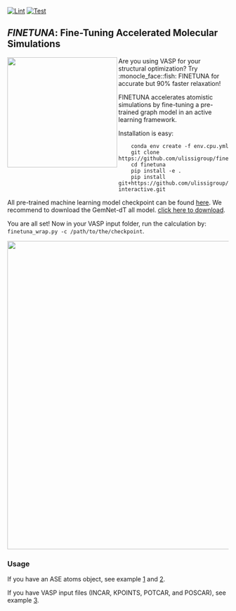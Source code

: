 <!-- [![ulissigroup](https://circleci.com/gh/ulissigroup/finetuna.svg?style=svg)](https://app.circleci.com/pipelines/github/ulissigroup/finetuna) -->
[![Lint](https://github.com/ulissigroup/finetuna/actions/workflows/black.yml/badge.svg)](https://github.com/ulissigroup/finetuna/actions/workflows/black.yml)
[![Test](https://github.com/ulissigroup/finetuna/actions/workflows/unittests.yml/badge.svg)](https://github.com/ulissigroup/finetuna/actions/workflows/unittests.yml)
## *FINETUNA*: Fine-Tuning Accelerated Molecular Simulations
<img align="left" src="https://github.com/ulissigroup/finetuna/blob/main/doc/finetuna_logo.png" width="250">
Are you using VASP for your structural optimization? Try :monocle_face::fish: FINETUNA for accurate but 90% faster relaxation!

FINETUNA accelerates atomistic simulations by fine-tuning a pre-trained graph model in an active learning framework.

Installation is easy:
```
    conda env create -f env.cpu.yml
    git clone https://github.com/ulissigroup/finetuna.git
    cd finetuna
    pip install -e .
    pip install git+https://github.com/ulissigroup/vasp-interactive.git
```

All pre-trained machine learning model checkpoint can be found [here](https://github.com/Open-Catalyst-Project/ocp/blob/main/MODELS.md). We recommend to download the GemNet-dT all model. [click here to download](https://dl.fbaipublicfiles.com/opencatalystproject/models/2021_08/s2ef/gemnet_t_direct_h512_all.pt).

You are all set! Now in your VASP input folder, run the calculation by: `finetuna_wrap.py -c /path/to/the/checkpoint`.


<img src="https://github.com/ulissigroup/finetuna/blob/main/doc/workflow.png" width="700">




### Usage

If you have an ASE atoms object, see example [1](https://github.com/ulissigroup/finetuna/blob/main/examples/online_al_example.py) and [2](https://github.com/ulissigroup/finetuna/blob/main/examples/online_al_beef_example.py).

If you have VASP input files (INCAR, KPOINTS, POTCAR, and POSCAR), see example [3](https://github.com/ulissigroup/finetuna/tree/main/finetuna/vasp_wrapper).
